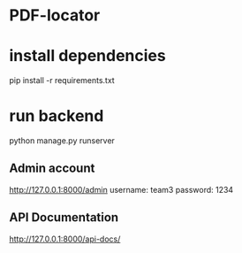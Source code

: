 PDF-locator
===================================
# install dependencies
pip install -r requirements.txt
# run backend
python manage.py runserver
## Admin account
http://127.0.0.1:8000/admin
username: team3
password: 1234
## API Documentation
http://127.0.0.1:8000/api-docs/
